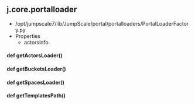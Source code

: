 ## j.core.portalloader

- /opt/jumpscale7/lib/JumpScale/portal/portalloaders/PortalLoaderFactory.py
- Properties
    - actorsinfo

#### def getActorsLoader() 

#### def getBucketsLoader() 

#### def getSpacesLoader() 

#### def getTemplatesPath() 

